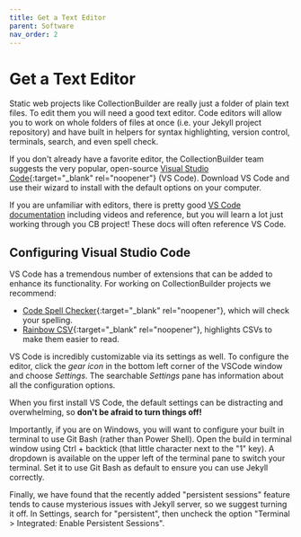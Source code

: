 ```yaml
---
title: Get a Text Editor
parent: Software
nav_order: 2
---
```


# Get a Text Editor

Static web projects like CollectionBuilder are really just a folder of plain text files.
To edit them you will need a good text editor.
Code editors will allow you to work on whole folders of files at once (i.e. your Jekyll project repository) and have built in helpers for syntax highlighting, version control, terminals, search, and even spell check.

If you don't already have a favorite editor, the CollectionBuilder team suggests the very popular, open-source [Visual Studio Code](https://code.visualstudio.com/){:target="_blank" rel="noopener"} (VS Code).
Download VS Code and use their wizard to install with the default options on your computer.

If you are unfamiliar with editors, there is pretty good [VS Code documentation](https://code.visualstudio.com/docs) including videos and reference, but you will learn a lot just working through you CB project!
These docs will often reference VS Code.

## Configuring Visual Studio Code

VS Code has a tremendous number of extensions that can be added to enhance its functionality. 
For working on CollectionBuilder projects we recommend: 

- [Code Spell Checker](https://marketplace.visualstudio.com/items?itemName=streetsidesoftware.code-spell-checker){:target="_blank" rel="noopener"}, which will check your spelling.
- [Rainbow CSV](https://marketplace.visualstudio.com/items?itemName=mechatroner.rainbow-csv){:target="_blank" rel="noopener"}, highlights CSVs to make them easier to read.

VS Code is incredibly customizable via its settings as well. 
To configure the editor, click the *gear icon* in the bottom left corner of the VSCode window and choose *Settings*.
The searchable *Settings* pane has information about all the configuration options.

When you first install VS Code, the default settings can be distracting and overwhelming, so **don't be afraid to turn things off!**

Importantly, if you are on Windows, you will want to configure your built in terminal to use Git Bash (rather than Power Shell). 
Open the build in terminal window using Ctrl + backtick (that little character next to the "1" key).
A dropdown is available on the upper left of the terminal pane to switch your terminal.
Set it to use Git Bash as default to ensure you can use Jekyll correctly.

Finally, we have found that the recently added "persistent sessions" feature tends to cause mysterious issues with Jekyll server, so we suggest turning it off.
In Settings, search for "persistent", then uncheck the option "Terminal > Integrated: Enable Persistent Sessions".

